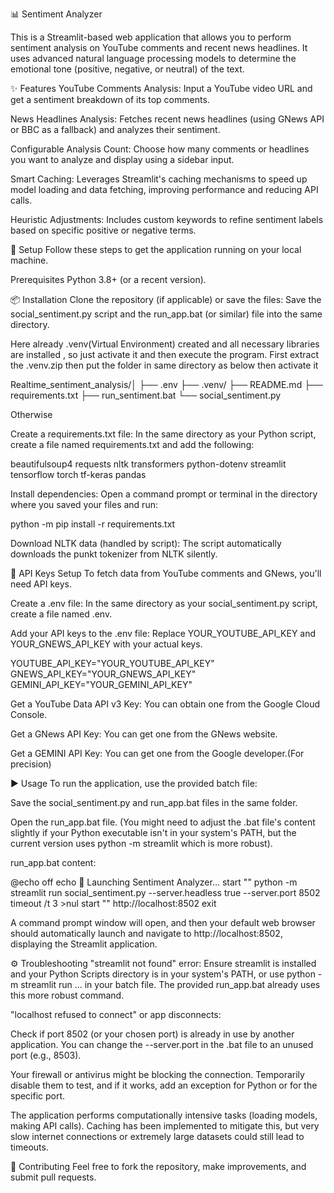 📊 Sentiment Analyzer

This is a Streamlit-based web application that allows you to perform sentiment analysis on YouTube comments and recent news headlines. It uses advanced natural language processing models to determine the emotional tone (positive, negative, or neutral) of the text.

✨ Features
YouTube Comments Analysis: Input a YouTube video URL and get a sentiment breakdown of its top comments.

News Headlines Analysis: Fetches recent news headlines (using GNews API or BBC as a fallback) and analyzes their sentiment.

Configurable Analysis Count: Choose how many comments or headlines you want to analyze and display using a sidebar input.

Smart Caching: Leverages Streamlit's caching mechanisms to speed up model loading and data fetching, improving performance and reducing API calls.

Heuristic Adjustments: Includes custom keywords to refine sentiment labels based on specific positive or negative terms.

🚀 Setup
Follow these steps to get the application running on your local machine.

Prerequisites
Python 3.8+ (or a recent version).

📦 Installation
Clone the repository (if applicable) or save the files:
Save the social_sentiment.py script and the run_app.bat (or similar) file into the same directory.

Here already .venv(Virtual Environment) created and all necessary libraries are installed , so just activate it and then execute the program.
First extract the .venv.zip then put the folder in same directory as below then activate it

Realtime_sentiment_analysis/│
├── .env
├── .venv/
├── README.md
├── requirements.txt
├── run_sentiment.bat
└── social_sentiment.py

Otherwise

Create a requirements.txt file:
In the same directory as your Python script, create a file named requirements.txt and add the following:

beautifulsoup4
requests
nltk
transformers
python-dotenv
streamlit
tensorflow
torch
tf-keras
pandas

Install dependencies:
Open a command prompt or terminal in the directory where you saved your files and run:

python -m pip install -r requirements.txt

Download NLTK data (handled by script):
The script automatically downloads the punkt tokenizer from NLTK silently.

🔑 API Keys Setup
To fetch data from YouTube comments and GNews, you'll need API keys.

Create a .env file:
In the same directory as your social_sentiment.py script, create a file named .env.

Add your API keys to the .env file:
Replace YOUR_YOUTUBE_API_KEY and YOUR_GNEWS_API_KEY with your actual keys.

YOUTUBE_API_KEY="YOUR_YOUTUBE_API_KEY"
GNEWS_API_KEY="YOUR_GNEWS_API_KEY"
GEMINI_API_KEY="YOUR_GEMINI_API_KEY"


Get a YouTube Data API v3 Key: You can obtain one from the Google Cloud Console.

Get a GNews API Key: You can get one from the GNews website.

Get a GEMINI API Key: You can get one from the Google developer.(For precision)

▶️ Usage
To run the application, use the provided batch file:

Save the social_sentiment.py and run_app.bat files in the same folder.

Open the run_app.bat file.
(You might need to adjust the .bat file's content slightly if your Python executable isn't in your system's PATH, but the current version uses python -m streamlit which is more robust).

run_app.bat content:

@echo off
echo 🚀 Launching Sentiment Analyzer...
start "" python -m streamlit run social_sentiment.py --server.headless true --server.port 8502
timeout /t 3 >nul
start "" http://localhost:8502
exit

A command prompt window will open, and then your default web browser should automatically launch and navigate to http://localhost:8502, displaying the Streamlit application.

⚙️ Troubleshooting
"streamlit not found" error: Ensure streamlit is installed and your Python Scripts directory is in your system's PATH, or use python -m streamlit run ... in your batch file. The provided run_app.bat already uses this more robust command.

"localhost refused to connect" or app disconnects:

Check if port 8502 (or your chosen port) is already in use by another application. You can change the --server.port in the .bat file to an unused port (e.g., 8503).

Your firewall or antivirus might be blocking the connection. Temporarily disable them to test, and if it works, add an exception for Python or for the specific port.

The application performs computationally intensive tasks (loading models, making API calls). Caching has been implemented to mitigate this, but very slow internet connections or extremely large datasets could still lead to timeouts.

🤝 Contributing
Feel free to fork the repository, make improvements, and submit pull requests.


